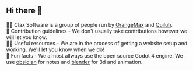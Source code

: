 ## Hi there 👋
🙋‍♀️ Clax Software is a group of people run by [OrangeMax](https://github.com/orangemaxx) and [Quiluh](https://github.com/quiluh). <br>
🌈 Contribution guidelines - We don't usually take contributions however we will let you know. <br>
👩‍💻 Useful resources - We are in the process of getting a website setup and working. We'll let you know when we do! <br>
🍿 Fun facts - We almost allways use the open source Godot 4 engine. We use [obsidian](https://obsidian.md) for notes and [blender](https://blender.org) for 3d and animation. <br>


